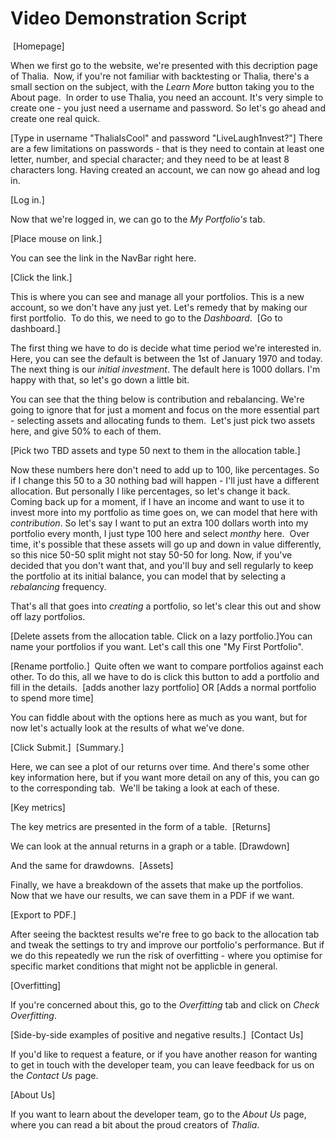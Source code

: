 # Video Demonstration Script

​
[Homepage]

When we first go to the website, we're presented with this decription page of Thalia.
​
Now, if you're not familiar with backtesting or Thalia, there's a small section on the subject, with the _Learn More_  button taking you to the About page.
​
In order to use Thalia, you need an account. It's very simple to create one - you just need a username and password. So let's go ahead and create one real quick.

[Type in username "ThaliaIsCool" and password "LiveLaugh1nvest?"]
There are a few limitations on passwords - that is they need to contain at least one letter, number, and special character; and they need to be at least 8 characters long.
​Having created an account, we can now go ahead and log in.

[Log in.]

Now that we're logged in, we can go to the _My Portfolio's_ tab.

[Place mouse on link.]

You can see the link in the NavBar right here.

[Click the link.]

This is where you can see and manage all your portfolios. This is a new account, so we don't have any just yet. Let's remedy that by making our first portfolio.
​
To do this, we need to go to the _Dashboard_.
​
[Go to dashboard.]

The first thing we have to do is decide what time period we're interested in. Here, you can see the default is between the 1st of January 1970 and today.
​
The next thing is our _initial investment_. The default here is 1000 dollars. I'm happy with that, so let's go down a little bit.

You can see that the thing below is contribution and rebalancing. We're going to ignore that for just a moment and focus on the more essential part - selecting assets and allocating funds to them.
​​
Let's just pick two assets here, and give 50% to each of them.

[Pick two TBD assets and type 50 next to them in the allocation table.]

Now these numbers here don't need to add up to 100, like percentages. So if I change this 50 to a 30 nothing bad will happen - I'll just have a different allocation. But personally I like percentages, so let's change it back.
​
Coming back up for a moment, if I have an income and want to use it to invest more into my portfolio as time goes on, we can model that here with _contribution_. So let's say I want to put an extra 100 dollars worth into my portfolio every month, I just type 100 here and select _monthy_ here.
​
Over time, it's possible that these assets will go up and down in value differently, so this nice 50-50 split might not stay 50-50 for long. Now, if you've decided that you don't want that, and you'll buy and sell regularly to keep the portfolio at its initial balance, you can model that by selecting a _rebalancing_ frequency.

That's all that goes into _creating_ a portfolio, so let's clear this out and show off lazy portfolios.

[Delete assets from the allocation table. Click on a lazy portfolio.]
​
You can name your portfolios if you want. Let's call this one "My First Portfolio".

[Rename portfolio.]
​
Quite often we want to compare portfolios against each other. To do this, all we have to do is click this button to add a portfolio and fill in the details.
​​
[adds another lazy portfolio] OR [Adds a normal portfolio to spend more time]

You can fiddle about with the options here as much as you want, but for now let's actually look at the results of what we've done.

[Click Submit.]
​
[Summary.]

Here, we can see a plot of our returns over time. And there's some other key information here, but if you want more detail on any of this, you can go to the corresponding tab.
​
We'll be taking a look at each of these.​

[Key metrics]

The key metrics are presented in the form of a table.
​
[Returns]

We can look at the annual returns in a graph or a table.
​
[Drawdown]

And the same for drawdowns.
​
[Assets]

Finally, we have a breakdown of the assets that make up the portfolios.
​​
Now that we have our results, we can save them in a PDF if we want.

[Export to PDF.]

After seeing the backtest results we're free to go back to the allocation tab and tweak the settings to try and improve our portfolio's performance. But if we do this repeatedly we run the risk of overfitting - where you optimise for specific market conditions that might not be applicble in general.

[Overfitting]

If you're concerned about this, go to the _Overfitting_ tab and click on _Check Overfitting_.

[Side-by-side examples of positive and negative results.]
​
[Contact Us]

If you'd like to request a feature, or if you have another reason for wanting to get in touch with the developer team, you can leave feedback for us on the _Contact Us_ page.

[About Us]

If you want to learn about the developer team, go to the _About Us_ page, where you can read a bit about the proud creators of _Thalia_.